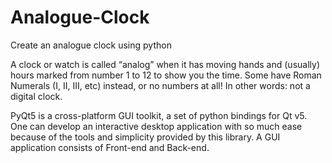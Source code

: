 # Analogue-Clock
Create an analogue clock using python

A clock or watch is called “analog” when it has moving hands and (usually) hours marked from number 1 to 12 to show you the time. Some have Roman Numerals (I, II, III, etc) instead, or no numbers at all! In other words: not a digital clock.

PyQt5 is a cross-platform GUI toolkit, a set of python bindings for Qt v5. One can develop an interactive desktop application with so much ease because of the tools and simplicity provided by this library. A GUI application consists of Front-end and Back-end.
